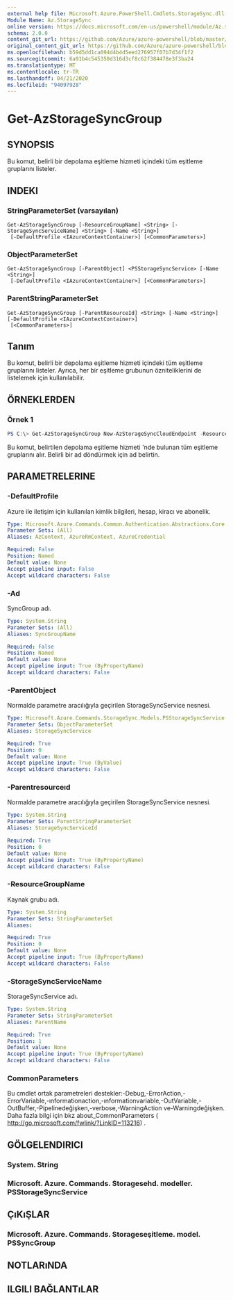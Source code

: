 ```yaml
---
external help file: Microsoft.Azure.PowerShell.Cmdlets.StorageSync.dll-Help.xml
Module Name: Az.StorageSync
online version: https://docs.microsoft.com/en-us/powershell/module/Az.storagesync/get-Azstoragesyncgroup
schema: 2.0.0
content_git_url: https://github.com/Azure/azure-powershell/blob/master/src/StorageSync/StorageSync/help/Get-AzStorageSyncGroup.md
original_content_git_url: https://github.com/Azure/azure-powershell/blob/master/src/StorageSync/StorageSync/help/Get-AzStorageSyncGroup.md
ms.openlocfilehash: b59d5dd1ca094d4b4d5eed276957f07b7d34f1f2
ms.sourcegitcommit: 6a91b4c545350d316d3cf8c62f384478e3f3ba24
ms.translationtype: MT
ms.contentlocale: tr-TR
ms.lasthandoff: 04/21/2020
ms.locfileid: "94097928"
---
```

# Get-AzStorageSyncGroup

## SYNOPSIS
Bu komut, belirli bir depolama eşitleme hizmeti içindeki tüm eşitleme gruplarını listeler.

## INDEKI

### StringParameterSet (varsayılan)
```
Get-AzStorageSyncGroup [-ResourceGroupName] <String> [-StorageSyncServiceName] <String> [-Name <String>]
 [-DefaultProfile <IAzureContextContainer>] [<CommonParameters>]
```

### ObjectParameterSet
```
Get-AzStorageSyncGroup [-ParentObject] <PSStorageSyncService> [-Name <String>]
 [-DefaultProfile <IAzureContextContainer>] [<CommonParameters>]
```

### ParentStringParameterSet
```
Get-AzStorageSyncGroup [-ParentResourceId] <String> [-Name <String>] [-DefaultProfile <IAzureContextContainer>]
 [<CommonParameters>]
```

## Tanım
Bu komut, belirli bir depolama eşitleme hizmeti içindeki tüm eşitleme gruplarını listeler. Ayrıca, her bir eşitleme grubunun özniteliklerini de listelemek için kullanılabilir.

## ÖRNEKLERDEN

### Örnek 1
```powershell
PS C:\> Get-AzStorageSyncGroup New-AzStorageSyncCloudEndpoint -ResourceGroupName "myResourceGroup" -StorageSyncServiceName "myStorageSyncServiceName"
```

Bu komut, belirtilen depolama eşitleme hizmeti 'nde bulunan tüm eşitleme gruplarını alır. Belirli bir ad döndürmek için ad belirtin.

## PARAMETRELERINE

### -DefaultProfile
Azure ile iletişim için kullanılan kimlik bilgileri, hesap, kiracı ve abonelik.

```yaml
Type: Microsoft.Azure.Commands.Common.Authentication.Abstractions.Core.IAzureContextContainer
Parameter Sets: (All)
Aliases: AzContext, AzureRmContext, AzureCredential

Required: False
Position: Named
Default value: None
Accept pipeline input: False
Accept wildcard characters: False
```

### -Ad
SyncGroup adı.

```yaml
Type: System.String
Parameter Sets: (All)
Aliases: SyncGroupName

Required: False
Position: Named
Default value: None
Accept pipeline input: True (ByPropertyName)
Accept wildcard characters: False
```

### -ParentObject
Normalde parametre aracılığıyla geçirilen StorageSyncService nesnesi.

```yaml
Type: Microsoft.Azure.Commands.StorageSync.Models.PSStorageSyncService
Parameter Sets: ObjectParameterSet
Aliases: StorageSyncService

Required: True
Position: 0
Default value: None
Accept pipeline input: True (ByValue)
Accept wildcard characters: False
```

### -Parentresourceıd
Normalde parametre aracılığıyla geçirilen StorageSyncService nesnesi.

```yaml
Type: System.String
Parameter Sets: ParentStringParameterSet
Aliases: StorageSyncServiceId

Required: True
Position: 0
Default value: None
Accept pipeline input: True (ByPropertyName)
Accept wildcard characters: False
```

### -ResourceGroupName
Kaynak grubu adı.

```yaml
Type: System.String
Parameter Sets: StringParameterSet
Aliases:

Required: True
Position: 0
Default value: None
Accept pipeline input: True (ByPropertyName)
Accept wildcard characters: False
```

### -StorageSyncServiceName
StorageSyncService adı.

```yaml
Type: System.String
Parameter Sets: StringParameterSet
Aliases: ParentName

Required: True
Position: 1
Default value: None
Accept pipeline input: True (ByPropertyName)
Accept wildcard characters: False
```

### CommonParameters
Bu cmdlet ortak parametreleri destekler:-Debug,-ErrorAction,-ErrorVariable,-ınformationaction,-ınformationvariable,-OutVariable,-OutBuffer,-Pipelinedeğişken,-verbose,-WarningAction ve-Warningdeğişken. Daha fazla bilgi için bkz about_CommonParameters ( http://go.microsoft.com/fwlink/?LinkID=113216) .

## GÖLGELENDIRICI

### System. String

### Microsoft. Azure. Commands. Storagesehd. modeller. PSStorageSyncService

## ÇıKıŞLAR

### Microsoft. Azure. Commands. Storageseşitleme. model. PSSyncGroup

## NOTLARıNDA

## ILGILI BAĞLANTıLAR
